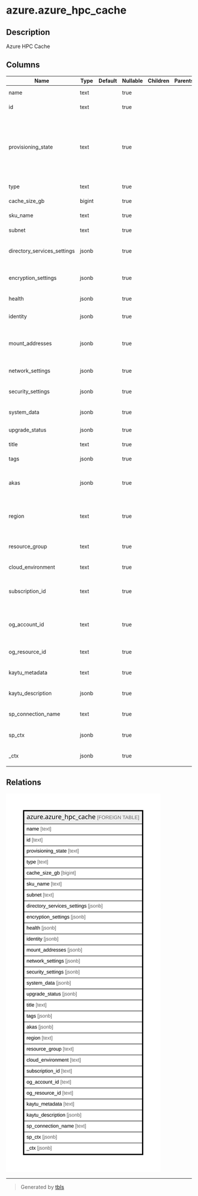# azure.azure_hpc_cache

## Description

Azure HPC Cache

## Columns

| Name | Type | Default | Nullable | Children | Parents | Comment |
| ---- | ---- | ------- | -------- | -------- | ------- | ------- |
| name | text |  | true |  |  | The name of the cache. |
| id | text |  | true |  |  | The resource ID of the cache. |
| provisioning_state | text |  | true |  |  | ARM provisioning state. Possible values include: 'Succeeded', 'Failed', 'Cancelled', 'Creating', 'Deleting', 'Updating'. |
| type | text |  | true |  |  | The type of the cache. |
| cache_size_gb | bigint |  | true |  |  | The size of the cache, in GB. |
| sku_name | text |  | true |  |  | The SKU for the cache. |
| subnet | text |  | true |  |  | Subnet used for the cache. |
| directory_services_settings | jsonb |  | true |  |  | Specifies directory services settings of the cache. |
| encryption_settings | jsonb |  | true |  |  | Specifies encryption settings of the cache. |
| health | jsonb |  | true |  |  | The health of the cache. |
| identity | jsonb |  | true |  |  | The identity of the cache, if configured. |
| mount_addresses | jsonb |  | true |  |  | Array of IP addresses that can be used by clients mounting the cache. |
| network_settings | jsonb |  | true |  |  | Specifies network settings of the cache. |
| security_settings | jsonb |  | true |  |  | Specifies security settings of the cache. |
| system_data | jsonb |  | true |  |  | The system meta data relating to the resource. |
| upgrade_status | jsonb |  | true |  |  | Upgrade status of the cache. |
| title | text |  | true |  |  | Title of the resource. |
| tags | jsonb |  | true |  |  | A map of tags for the resource. |
| akas | jsonb |  | true |  |  | Array of globally unique identifier strings (also known as) for the resource. |
| region | text |  | true |  |  | The Azure region/location in which the resource is located. |
| resource_group | text |  | true |  |  | The resource group which holds this resource. |
| cloud_environment | text |  | true |  |  | The Azure Cloud Environment. |
| subscription_id | text |  | true |  |  | The Azure Subscription ID in which the resource is located. |
| og_account_id | text |  | true |  |  | The Platform Account ID in which the resource is located. |
| og_resource_id | text |  | true |  |  | The unique ID of the resource in opengovernance. |
| kaytu_metadata | text |  | true |  |  | Platform Metadata of the Azure resource. |
| kaytu_description | jsonb |  | true |  |  | The full model description of the resource |
| sp_connection_name | text |  | true |  |  | Steampipe connection name. |
| sp_ctx | jsonb |  | true |  |  | Steampipe context in JSON form. |
| _ctx | jsonb |  | true |  |  | Steampipe context in JSON form. |

## Relations

![er](azure.azure_hpc_cache.svg)

---

> Generated by [tbls](https://github.com/k1LoW/tbls)
